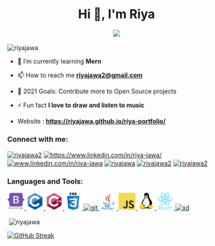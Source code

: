 <h1 align="center">Hi 👋, I'm Riya</h1>
<!-- Typing SVG by DenverCoder1 - https://github.com/DenverCoder1/readme-typing-svg -->
<p align="center">
  <a href="https://github.com/DenverCoder1/readme-typing-svg"><img src="https://readme-typing-svg.herokuapp.com/?lines=A%20passionate%20frontend%20developer;Student;Always%20learning%20new%20things&center=true&width=440&height=45&color=B75DF7FF&vCenter=true&size=22"></a>
</p>

<p align="left"> <img src="https://komarev.com/ghpvc/?username=riyajawa&label=Profile%20views&color=0e75b6&style=flat" alt="riyajawa" /> </p>

- 🌱 I’m currently learning **Mern**

- 📫 How to reach me **riyajawa2@gmail.com**

- 🥅 2021 Goals: Contribute more to Open Source projects

- ⚡ Fun fact **I love to draw and listen to music**
- Website : **https://riyajawa.github.io/riya-portfolio/**

<h3 align="left">Connect with me:</h3>
<p align="left">
<a href="https://twitter.com/riyajawa2" target="blank"><img align="center" src="https://raw.githubusercontent.com/rahuldkjain/github-profile-readme-generator/master/src/images/icons/Social/twitter.svg" alt="riyajawa2" height="30" width="40" /></a>
<a href="https://linkedin.com/in/riya-jawa/" target="blank"><img align="center" src="https://raw.githubusercontent.com/rahuldkjain/github-profile-readme-generator/master/src/images/icons/Social/linked-in-alt.svg" alt="https://www.linkedin.com/in/riya-jawa/" height="30" width="40" /></a>
<a href="https://instagram.com/riya_jawa_" target="blank"><img align="center" src="https://raw.githubusercontent.com/rahuldkjain/github-profile-readme-generator/master/src/images/icons/Social/instagram.svg" alt="www.linkedin.com/in/riya-jawa" height="30" width="40" /></a>
  <a href="https://www.codechef.com/users/riyajawa" target="blank"><img align="center" src="https://cdn.jsdelivr.net/npm/simple-icons@3.1.0/icons/codechef.svg" alt="riyajawa" height="30" width="40" /></a>
<a href="https://www.hackerrank.com/riyajawa2" target="blank"><img align="center" src="https://raw.githubusercontent.com/rahuldkjain/github-profile-readme-generator/master/src/images/icons/Social/hackerrank.svg" alt="riyajawa2" height="30" width="40" /></a>
<a href="https://www.leetcode.com/riyajawa2" target="blank"><img align="center" src="https://raw.githubusercontent.com/rahuldkjain/github-profile-readme-generator/master/src/images/icons/Social/leet-code.svg" alt="riyajawa2" height="30" width="40" /></a>
</p>

<h3 align="left">Languages and Tools:</h3>
<p align="left"> <a href="https://getbootstrap.com" target="_blank"> <img src="https://raw.githubusercontent.com/devicons/devicon/master/icons/bootstrap/bootstrap-plain-wordmark.svg" alt="bootstrap" width="40" height="40"/> </a> <a href="https://www.cprogramming.com/" target="_blank"> <img src="https://raw.githubusercontent.com/devicons/devicon/master/icons/c/c-original.svg" alt="c" width="40" height="40"/> </a> <a href="https://www.w3schools.com/cpp/" target="_blank"> <img src="https://raw.githubusercontent.com/devicons/devicon/master/icons/cplusplus/cplusplus-original.svg" alt="cplusplus" width="40" height="40"/> </a> <a href="https://www.w3schools.com/css/" target="_blank"> <img src="https://raw.githubusercontent.com/devicons/devicon/master/icons/css3/css3-original-wordmark.svg" alt="css3" width="40" height="40"/> </a> <a href="https://git-scm.com/" target="_blank"> <img src="https://www.vectorlogo.zone/logos/git-scm/git-scm-icon.svg" alt="git" width="40" height="40"/> </a> <a href="https://www.java.com" target="_blank"> <img src="https://raw.githubusercontent.com/devicons/devicon/master/icons/java/java-original.svg" alt="java" width="40" height="40"/> </a> <a href="https://developer.mozilla.org/en-US/docs/Web/JavaScript" target="_blank"> <img src="https://raw.githubusercontent.com/devicons/devicon/master/icons/javascript/javascript-original.svg" alt="javascript" width="40" height="40"/> </a> <a href="https://www.linux.org/" target="_blank"> <img src="https://raw.githubusercontent.com/devicons/devicon/master/icons/linux/linux-original.svg" alt="linux" width="40" height="40"/> </a> <a href="https://reactjs.org/" target="_blank"> <img src="https://raw.githubusercontent.com/devicons/devicon/master/icons/react/react-original-wordmark.svg" alt="react" width="40" height="40"/> </a> <a href="https://www.adobe.com/products/xd.html" target="_blank"> <img src="https://cdn.worldvectorlogo.com/logos/adobe-xd.svg" alt="xd" width="40" height="40"/> </a> </p>

<p>&nbsp;<img align="center" src="https://github-readme-stats.vercel.app/api?username=riyajawa&show_icons=true&locale=en" alt="riyajawa" /></p>

[![GitHub Streak](https://github-readme-streak-stats.herokuapp.com?user=riyajawa&theme=nightowl&hide_border=true)](https://git.io/streak-stats)
